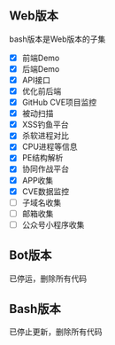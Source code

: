 ## Web版本

bash版本是Web版本的子集

- [x] 前端Demo
- [x] 后端Demo
- [x] API接口
- [x] 优化前后端
- [x] GitHub CVE项目监控
- [x] 被动扫描
- [x] XSS钓鱼平台
- [x] 杀软进程对比
- [x] CPU进程等信息
- [x] PE结构解析
- [x] 协同作战平台
- [x] APP收集
- [x] CVE数据监控
- [ ] 子域名收集
- [ ] 邮箱收集
- [ ] 公众号小程序收集

## Bot版本

已停运，删除所有代码

## Bash版本

已停止更新，删除所有代码